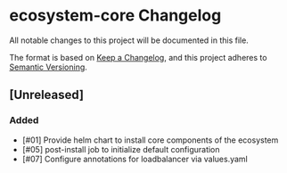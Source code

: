 # ecosystem-core Changelog
All notable changes to this project will be documented in this file.

The format is based on [Keep a Changelog](https://keepachangelog.com/en/1.0.0/),
and this project adheres to [Semantic Versioning](https://semver.org/spec/v2.0.0.html).

## [Unreleased]
### Added
- [#01] Provide helm chart to install core components of the ecosystem
- [#05] post-install job to initialize default configuration
- [#07] Configure annotations for loadbalancer via values.yaml